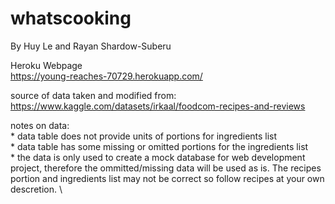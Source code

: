 # whatscooking
By Huy Le and Rayan Shardow-Suberu

Heroku Webpage \
https://young-reaches-70729.herokuapp.com/


source of data taken and modified from: \
https://www.kaggle.com/datasets/irkaal/foodcom-recipes-and-reviews

notes on data: \
    * data table does not provide units of portions for ingredients list \
    * data table has some missing or omitted portions for the ingredients list \
    * the data is only used to create a mock database for web development project, therefore the ommitted/missing data will be used as is. The recipes portion and ingredients list may not be correct so follow recipes at your own descretion. \

